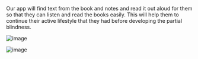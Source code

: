 Our app will find text from the book and notes and read it out aloud for them so that they can listen and read the books easily. This will help them to continue their active lifestyle that they had before developing the partial blindness.
 
![image](https://cdn.discordapp.com/attachments/874963872296108062/922576526124388372/readme1.PNG)

![image](https://cdn.discordapp.com/attachments/874963872296108062/922576573587140618/readme2.PNG)
